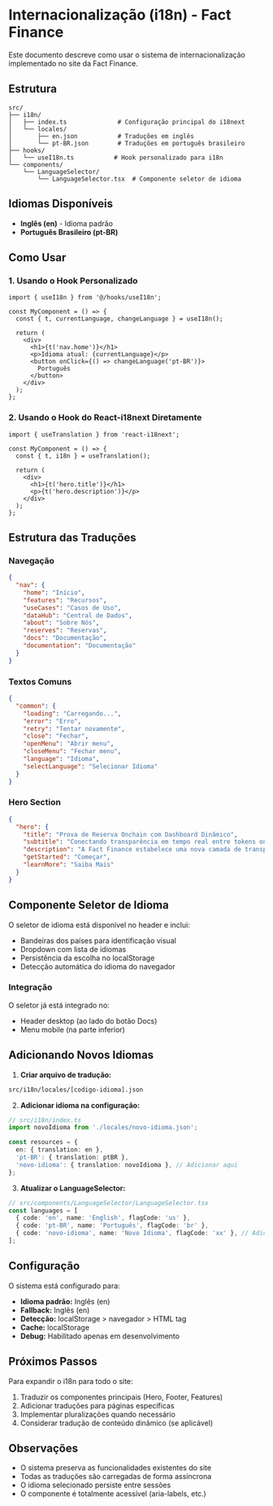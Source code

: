 # Internacionalização (i18n) - Fact Finance

Este documento descreve como usar o sistema de internacionalização implementado no site da Fact Finance.

## Estrutura

```
src/
├── i18n/
│   ├── index.ts              # Configuração principal do i18next
│   └── locales/
│       ├── en.json           # Traduções em inglês
│       └── pt-BR.json        # Traduções em português brasileiro
├── hooks/
│   └── useI18n.ts           # Hook personalizado para i18n
└── components/
    └── LanguageSelector/
        └── LanguageSelector.tsx  # Componente seletor de idioma
```

## Idiomas Disponíveis

- **Inglês (en)** - Idioma padrão
- **Português Brasileiro (pt-BR)**

## Como Usar

### 1. Usando o Hook Personalizado

```tsx
import { useI18n } from '@/hooks/useI18n';

const MyComponent = () => {
  const { t, currentLanguage, changeLanguage } = useI18n();

  return (
    <div>
      <h1>{t('nav.home')}</h1>
      <p>Idioma atual: {currentLanguage}</p>
      <button onClick={() => changeLanguage('pt-BR')}>
        Português
      </button>
    </div>
  );
};
```

### 2. Usando o Hook do React-i18next Diretamente

```tsx
import { useTranslation } from 'react-i18next';

const MyComponent = () => {
  const { t, i18n } = useTranslation();

  return (
    <div>
      <h1>{t('hero.title')}</h1>
      <p>{t('hero.description')}</p>
    </div>
  );
};
```

## Estrutura das Traduções

### Navegação
```json
{
  "nav": {
    "home": "Início",
    "features": "Recursos",
    "useCases": "Casos de Uso",
    "dataHub": "Central de Dados",
    "about": "Sobre Nós",
    "reserves": "Reservas",
    "docs": "Documentação",
    "documentation": "Documentação"
  }
}
```

### Textos Comuns
```json
{
  "common": {
    "loading": "Carregando...",
    "error": "Erro",
    "retry": "Tentar novamente",
    "close": "Fechar",
    "openMenu": "Abrir menu",
    "closeMenu": "Fechar menu",
    "language": "Idioma",
    "selectLanguage": "Selecionar Idioma"
  }
}
```

### Hero Section
```json
{
  "hero": {
    "title": "Prova de Reserva Onchain com Dashboard Dinâmico",
    "subtitle": "Conectando transparência em tempo real entre tokens onchain e colateral offchain",
    "description": "A Fact Finance estabelece uma nova camada de transparência...",
    "getStarted": "Começar",
    "learnMore": "Saiba Mais"
  }
}
```

## Componente Seletor de Idioma

O seletor de idioma está disponível no header e inclui:
- Bandeiras dos países para identificação visual
- Dropdown com lista de idiomas
- Persistência da escolha no localStorage
- Detecção automática do idioma do navegador

### Integração

O seletor já está integrado no:
- Header desktop (ao lado do botão Docs)
- Menu mobile (na parte inferior)

## Adicionando Novos Idiomas

1. **Criar arquivo de tradução:**
```bash
src/i18n/locales/[codigo-idioma].json
```

2. **Adicionar idioma na configuração:**
```typescript
// src/i18n/index.ts
import novoIdioma from './locales/novo-idioma.json';

const resources = {
  en: { translation: en },
  'pt-BR': { translation: ptBR },
  'novo-idioma': { translation: novoIdioma }, // Adicionar aqui
};
```

3. **Atualizar o LanguageSelector:**
```typescript
// src/components/LanguageSelector/LanguageSelector.tsx
const languages = [
  { code: 'en', name: 'English', flagCode: 'us' },
  { code: 'pt-BR', name: 'Português', flagCode: 'br' },
  { code: 'novo-idioma', name: 'Novo Idioma', flagCode: 'xx' }, // Adicionar aqui
];
```

## Configuração

O sistema está configurado para:
- **Idioma padrão:** Inglês (en)
- **Fallback:** Inglês (en)
- **Detecção:** localStorage > navegador > HTML tag
- **Cache:** localStorage
- **Debug:** Habilitado apenas em desenvolvimento

## Próximos Passos

Para expandir o i18n para todo o site:

1. Traduzir os componentes principais (Hero, Footer, Features)
2. Adicionar traduções para páginas específicas
3. Implementar pluralizações quando necessário
4. Considerar tradução de conteúdo dinâmico (se aplicável)

## Observações

- O sistema preserva as funcionalidades existentes do site
- Todas as traduções são carregadas de forma assíncrona
- O idioma selecionado persiste entre sessões
- O componente é totalmente acessível (aria-labels, etc.) 